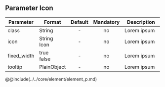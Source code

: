 ## Parameter Icon

|	Parameter			|			Format			|	Default					|	Mandatory	|	Description				| 
|		---				|			---				|	:---:					|	:---:		|		---					|
|	class				|	<dt>String	|	-	|	no	|		Lorem ipsum		|
|	icon	|	<dt>String<dt>Icon	|	-	|	no	|		Lorem ipsum		|
|	fixed_width	|	<dt>true<dd><dt>false<dd>	| - |	no	|	Lorem ipsum	|
|	tooltip	|	<dt>PlainObject	|	-	|	no	|	Lorem ipsum	&nbsp;	|

@@include(../../core/element/element_p.md)